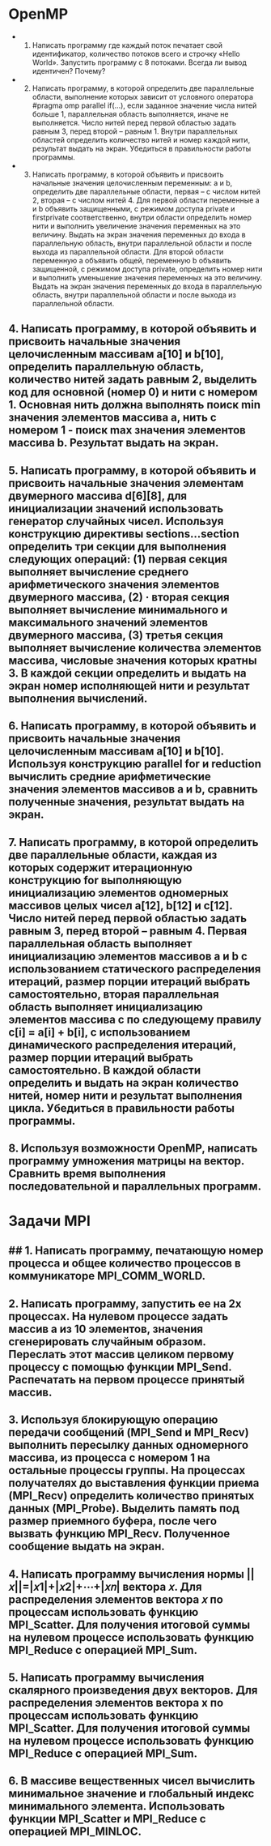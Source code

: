 # OpenMP
- 1. Написать программу где каждый поток печатает свой идентификатор, количество потоков всего и строчку «Hello World». Запустить программу с 8 потоками. Всегда ли вывод идентичен? Почему?

- 2. Написать программу, в которой определить две параллельные области, выполнение которых зависит от условного оператора #pragma omp parallel if(...), если заданное значение числа нитей больше 1, параллельная область выполняется, иначе не выполняется. Число нитей перед первой областью задать равным 3, перед второй – равным 1. Внутри параллельных областей определить количество нитей и номер каждой нити, результат выдать на экран. Убедиться в правильности работы программы.

- 3. Написать программу, в которой объявить и присвоить начальные значения целочисленным переменным: a и b, определить две параллельные области, первая – с числом нитей 2, вторая – с числом нитей 4. Для первой области переменные a и b объявить защищенными, с режимом доступа private и firstprivate соответственно, внутри области определить номер нити и выполнить увеличение значения переменных на это величину. Выдать на экран значения переменных до входа в параллельную область, внутри параллельной области и после выхода из параллельной области. Для второй области переменную a объявить общей, переменную b объявить защищенной, с режимом доступа private, определить номер нити и выполнить уменьшение значения переменных на это величину. Выдать на экран значения переменных до входа в параллельную область, внутри параллельной области и после выхода из параллельной области.

## 4. Написать программу, в которой объявить и присвоить начальные значения целочисленным массивам a[10] и b[10], определить параллельную область, количество нитей задать равным 2, выделить код для основной (номер 0) и нити с номером 1. Основная нить должна выполнять поиск min значения элементов массива a, нить с номером 1 - поиск max значения элементов массива b. Результат выдать на экран.

## 5. Написать программу, в которой объявить и присвоить начальные значения элементам двумерного массива d[6][8], для инициализации значений использовать генератор случайных чисел. Используя конструкцию директивы sections...section определить три секции для выполнения следующих операций: (1) первая секция выполняет вычисление среднего арифметического значения элементов двумерного массива, (2) · вторая секция выполняет вычисление минимального и максимального значений элементов двумерного массива, (3) третья секция выполняет вычисление количества элементов массива, числовые значения которых кратны 3. В каждой секции определить и выдать на экран номер исполняющей нити и результат выполнения вычислений.

## 6. Написать программу, в которой объявить и присвоить начальные значения целочисленным массивам a[10] и b[10]. Используя конструкцию parallel for и reduction вычислить средние арифметические значения элементов массивов a и b, сравнить полученные значения, результат выдать на экран.

## 7. Написать программу, в которой определить две параллельные области, каждая из которых содержит итерационную конструкцию for выполняющую инициализацию элементов одномерных массивов целых чисел a[12], b[12] и c[12]. Число нитей перед первой областью задать равным 3, перед второй – равным 4. Первая параллельная область выполняет инициализацию элементов массивов a и b с использованием статического распределения итераций, размер порции итераций выбрать самостоятельно, вторая параллельная область выполняет инициализацию элементов массива c по следующему правилу c[i] = a[i] + b[i], с использованием динамического распределения итераций, размер порции итераций выбрать самостоятельно. В каждой области определить и выдать на экран количество нитей, номер нити и результат выполнения цикла. Убедиться в правильности работы программы.

## 8. Используя возможности OpenMP, написать программу умножения матрицы на вектор. Сравнить время выполнения последовательной и параллельных программ.

# Задачи MPI

## ## 1. Написать программу, печатающую номер процесса и общее количество процессов в коммуникаторе MPI_COMM_WORLD.

## 2. Написать программу, запустить ее на 2х процессах. На нулевом процессе задать массив а из 10 элементов, значения сгенерировать случайным образом. Переслать этот массив целиком первому процессу с помощью функции MPI_Send. Распечатать на первом процессе принятый массив.

## 3. Используя блокирующую операцию передачи сообщений (MPI_Send и MPI_Recv) выполнить пересылку данных одномерного массива, из процесса с номером 1 на остальные процессы группы. На процессах получателях до выставления функции приема (MPI_Recv) определить количество принятых данных (MPI_Probe). Выделить память под размер приемного буфера, после чего вызвать функцию MPI_Recv. Полученное сообщение выдать на экран.

## 4. Написать программу вычисления нормы ||𝑥||=|𝑥1|+|𝑥2|+⋯+|𝑥𝑛| вектора 𝑥. Для распределения элементов вектора 𝑥 по процессам использовать функцию MPI_Scatter. Для получения итоговой суммы на нулевом процессе использовать функцию MPI_Reduce с операцией MPI_Sum.

## 5. Написать программу вычисления скалярного произведения двух векторов. Для распределения элементов вектора x по процессам использовать функцию MPI_Scatter. Для получения итоговой суммы на нулевом процессе использовать функцию MPI_Reduce с операцией MPI_Sum.

## 6. В массиве вещественных чисел вычислить минимальное значение и глобальный индекс минимального элемента. Использовать функции MPI_Scatter и MPI_Reduce с операцией MPI_MINLOC.
